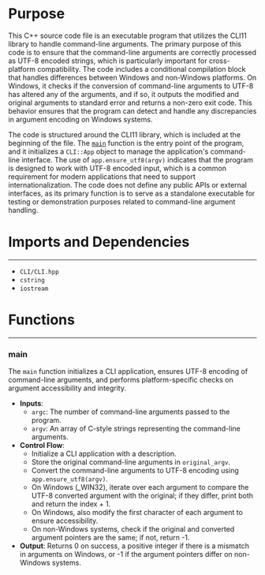 # Purpose
This C++ source code file is an executable program that utilizes the CLI11 library to handle command-line arguments. The primary purpose of this code is to ensure that the command-line arguments are correctly processed as UTF-8 encoded strings, which is particularly important for cross-platform compatibility. The code includes a conditional compilation block that handles differences between Windows and non-Windows platforms. On Windows, it checks if the conversion of command-line arguments to UTF-8 has altered any of the arguments, and if so, it outputs the modified and original arguments to standard error and returns a non-zero exit code. This behavior ensures that the program can detect and handle any discrepancies in argument encoding on Windows systems.

The code is structured around the CLI11 library, which is included at the beginning of the file. The [`main`](#main) function is the entry point of the program, and it initializes a `CLI::App` object to manage the application's command-line interface. The use of `app.ensure_utf8(argv)` indicates that the program is designed to work with UTF-8 encoded input, which is a common requirement for modern applications that need to support internationalization. The code does not define any public APIs or external interfaces, as its primary function is to serve as a standalone executable for testing or demonstration purposes related to command-line argument handling.
# Imports and Dependencies

---
- `CLI/CLI.hpp`
- `cstring`
- `iostream`


# Functions

---
### main<!-- {{#callable:main}} -->
The `main` function initializes a CLI application, ensures UTF-8 encoding of command-line arguments, and performs platform-specific checks on argument accessibility and integrity.
- **Inputs**:
    - `argc`: The number of command-line arguments passed to the program.
    - `argv`: An array of C-style strings representing the command-line arguments.
- **Control Flow**:
    - Initialize a CLI application with a description.
    - Store the original command-line arguments in `original_argv`.
    - Convert the command-line arguments to UTF-8 encoding using `app.ensure_utf8(argv)`.
    - On Windows (_WIN32), iterate over each argument to compare the UTF-8 converted argument with the original; if they differ, print both and return the index + 1.
    - On Windows, also modify the first character of each argument to ensure accessibility.
    - On non-Windows systems, check if the original and converted argument pointers are the same; if not, return -1.
- **Output**: Returns 0 on success, a positive integer if there is a mismatch in arguments on Windows, or -1 if the argument pointers differ on non-Windows systems.


